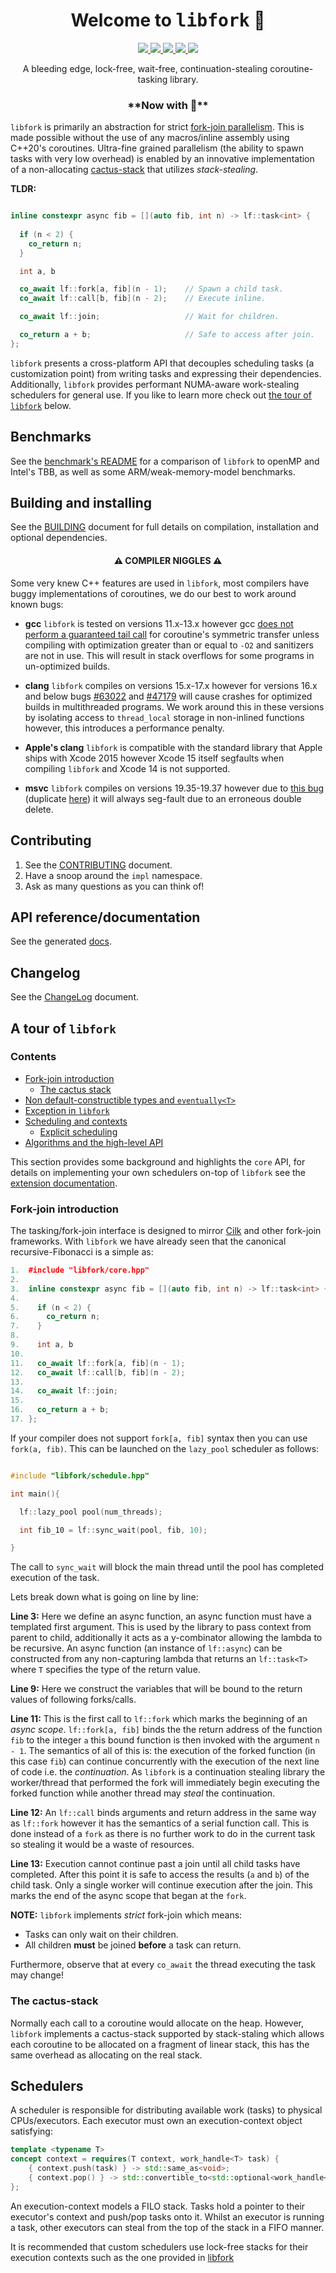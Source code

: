 
<h1 align="center"> Welcome to <tt>libfork</tt> 🍴 </h1>

<p align="center">
<a href="https://github.com/ConorWilliams/libfork/actions/workflows/linux.yml">
    <img src="https://github.com/ConorWilliams/libfork/actions/workflows/linux.yml/badge.svg">
</a>
<a href="https://github.com/ConorWilliams/libfork/actions/workflows/windows.yml">
    <img src="https://github.com/ConorWilliams/libfork/actions/workflows/windows.yml/badge.svg">
</a>
<a href="https://github.com/ConorWilliams/libfork/actions/workflows/macos.yml">
    <img src="https://github.com/ConorWilliams/libfork/actions/workflows/macos.yml/badge.svg">
</a>
<a href="https://github.com/ConorWilliams/openFLY/actions/workflows/pages/pages-build-deployment">
    <img src="https://github.com/ConorWilliams/openFLY/actions/workflows/pages/pages-build-deployment/badge.svg">
</a>
<a href="https://codecov.io/gh/ConorWilliams/libfork">
    <img src="https://codecov.io/gh/ConorWilliams/libfork/branch/main/graph/badge.svg?token=89MTSXI85F)">
</a>
</p>

<p align="center">
  A bleeding edge, lock-free, wait-free, continuation-stealing coroutine-tasking library.
</p>

<h3 align="center"> **Now with 🌵**  </h1>

`libfork` is primarily an abstraction for strict [fork-join parallelism](https://en.wikipedia.org/wiki/Fork%E2%80%93join_model). This is made possible without the use of any macros/inline assembly using C++20's coroutines. Ultra-fine grained parallelism (the ability to spawn tasks with very low overhead) is enabled by an innovative implementation of a non-allocating [cactus-stack](https://en.wikipedia.org/wiki/Parent_pointer_tree) that utilizes _stack-stealing_.

__TLDR:__

```c++

inline constexpr async fib = [](auto fib, int n) -> lf::task<int> { 
  
  if (n < 2) {
    co_return n;
  }

  int a, b

  co_await lf::fork[a, fib](n - 1);    // Spawn a child task.
  co_await lf::call[b, fib](n - 2);    // Execute inline.

  co_await lf::join;                   // Wait for children.

  co_return a + b;                     // Safe to access after join.
};
```

`libfork` presents a cross-platform API that decouples scheduling tasks (a customization point) from writing tasks and expressing their dependencies. Additionally, `libfork` provides performant NUMA-aware work-stealing schedulers for general use. If you like to learn more check out [the tour of `libfork`](#a-tour-of-libfork) below.

## Benchmarks

See the [benchmark's README](benchmark/README.md) for a comparison of `libfork` to openMP and Intel's TBB, as well as some ARM/weak-memory-model benchmarks.

## Building and installing

See the [BUILDING](BUILDING.md) document for full details on compilation, installation and optional dependencies.

<h4 align="center"> ⚠️ COMPILER NIGGLES ⚠️ </h4>

Some very knew C++ features are used in `libfork`, most compilers have buggy implementations of coroutines, we do our best to work around known bugs:

- __gcc__ `libfork` is tested on versions 11.x-13.x however gcc [does not perform a guaranteed tail call](https://gcc.gnu.org/bugzilla/show_bug.cgi?id=100897) for coroutine's symmetric transfer unless compiling with optimization greater than or equal to `-O2` and sanitizers are not in use. This will result in stack overflows for some programs in un-optimized builds.

- __clang__ `libfork` compiles on versions 15.x-17.x however for versions 16.x and below bugs [#63022](https://github.com/llvm/llvm-project/issues/63022) and [#47179](https://github.com/llvm/llvm-project/issues/47179) will cause crashes for optimized builds in multithreaded programs. We work around this in these versions by isolating access to `thread_local` storage in non-inlined functions however, this introduces a performance penalty.

- __Apple's clang__ `libfork` is compatible with the standard library that Apple ships with Xcode 2015 however Xcode 15 itself segfaults when compiling `libfork` and Xcode 14 is not supported.

- __msvc__ `libfork` compiles on versions 19.35-19.37 however due to [this bug](https://developercommunity.visualstudio.com/t/Incorrect-code-generation-for-symmetric/1659260?scope=follow) (duplicate [here](https://developercommunity.visualstudio.com/t/Using-symmetric-transfer-and-coroutine_h/10251975?scope=follow&q=symmetric)) it will always seg-fault due to an erroneous double delete.

## Contributing

1. See the [CONTRIBUTING](CONTRIBUTING.md) document.
2. Have a snoop around the `impl` namespace.
3. Ask as many questions as you can think of!

## API reference/documentation

See the generated [docs](https://conorwilliams.github.io/libfork/).

## Changelog

See the [ChangeLog](ChangeLog.md) document.

## A tour of `libfork`

### Contents

- [Fork-join introduction](#fork-join-introduction)
  - [The cactus stack](#the-cactus-stack)
- [Non default-constructible types and `eventually<T>`](#eventually)
- [Exception in `libfork`](#exceptions)
- [Scheduling and contexts](#schedulers)
  - [Explicit scheduling]()
- [Algorithms and the high-level API]()

This section provides some background and highlights the `core` API, for details on implementing your own schedulers on-top of `libfork` see the [extension documentation]().

### Fork-join introduction

The tasking/fork-join interface is designed to mirror [Cilk](https://en.wikipedia.org/wiki/Cilk) and other fork-join frameworks. With `libfork` we have already seen that the canonical recursive-Fibonacci is a simple as:

```c++
1.  #include "libfork/core.hpp"
2.
3.  inline constexpr async fib = [](auto fib, int n) -> lf::task<int> { 
4.  
5.    if (n < 2) {
6.      co_return n;
7.    }
8.
9.    int a, b
10.
11.   co_await lf::fork[a, fib](n - 1);    
12.   co_await lf::call[b, fib](n - 2);  
13.
14.   co_await lf::join;                  
15.
16.   co_return a + b;                    
17. };
```

If your compiler does not support `fork[a, fib]` syntax then you can use `fork(a, fib)`. This can be launched on the ``lazy_pool`` scheduler as follows:

```c++

#include "libfork/schedule.hpp"

int main(){

  lf::lazy_pool pool(num_threads);

  int fib_10 = lf::sync_wait(pool, fib, 10);

}
```

The call to `sync_wait` will block the main thread until the pool has completed execution of the task.

Lets break down what is going on line by line:

__Line 3:__ Here we define an async function, an async function must have a templated first argument. This is used by the library to pass context from parent to child, additionally it acts as a y-combinator allowing the lambda to be recursive. An async function (an instance of `lf::async`) can be constructed from any non-capturing lambda that returns an `lf::task<T>` where `T` specifies the type of the return value.

__Line 9:__ Here we construct the variables that will be bound to the return values of following forks/calls.

__Line 11:__ This is the first call to `lf::fork` which marks the beginning of an _async scope_. `lf::fork[a, fib]` binds the the return address of the function `fib` to the integer `a` this bound function is then invoked with the argument `n - 1`. The semantics of all of this is: the execution of the forked function (in this case `fib`) can continue concurrently with the execution of the next line of code i.e. the _continuation_. As `libfork` is a continuation stealing library the worker/thread that performed the fork will immediately begin executing the forked function while another thread may _steal_ the continuation.

__Line 12:__ An `lf::call` binds arguments and return address in the same way as `lf::fork` however it has the semantics of a serial function call. This is done instead of a `fork` as there is no further work to do in the current task so stealing it would be a waste of resources.

__Line 13:__ Execution cannot continue past a join until all child tasks have completed. After this point it is safe to access the results (`a` and `b`) of the child task. Only a single worker will continue execution after the join. This marks the end of the async scope that began at the `fork`.

__NOTE:__ `libfork` implements _strict_ fork-join which means:

- Tasks can only wait on their children.
- All children __must__ be joined __before__ a task can return.

Furthermore, observe that at every ``co_await`` the thread executing the task may change!

### The cactus-stack

Normally each call to a coroutine would allocate on the heap. However, `libfork` implements a cactus-stack supported by stack-staling which allows each coroutine to be allocated on a fragment of linear stack, this has the same overhead as allocating on the real stack.

## Schedulers

A scheduler is responsible for distributing available work (tasks) to physical CPUs/executors. Each executor must own an execution-context object satisfying:

```c++
template <typename T>
concept context = requires(T context, work_handle<T> task) {
    { context.push(task) } -> std::same_as<void>;
    { context.pop() } -> std::convertible_to<std::optional<work_handle<T>>>;
};
```

An execution-context models a FILO stack. Tasks hold a pointer to their executor's context and push/pop tasks onto it. Whilst an executor is running a task, other executors can steal from the top of the stack in a FIFO manner.

It is recommended that custom schedulers use lock-free stacks for their execution contexts such as the one provided in [libfork](include/libfork/deque.hpp)
